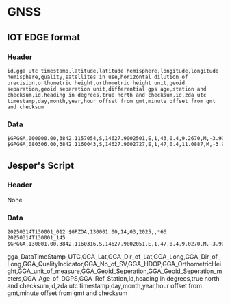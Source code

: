 # GNSS

## IOT EDGE format

### Header
```csv
id,gga utc timestamp,latitude,latitude hemisphere,longitude,longitude hemisphere,quality,satellites in use,horizontal dilution of precision,orthometric height,orthometric height unit,geoid separation,geoid separation unit,differential gps age,station and checksum,id,heading in degrees,true north and checksum,id,zda utc timestamp,day,month,year,hour offset from gmt,minute offset from gmt and checksum
```
### Data
```csv
$GPGGA,000000.00,3842.1157054,S,14627.9002501,E,1,43,0.4,9.2670,M,-3.9017,M,,*6E,$GPHDT,277.718,T*39,$GPZDA,000000.00,19,03,2025,,*68
$GPGGA,080306.00,3842.1160043,S,14627.9002727,E,1,47,0.4,11.0887,M,-3.9017,M,,*5E,$GPHDT,277.546,T*30,$GPZDA,080307.00,22,03,2025,,*6C
```

## Jesper's Script
### Header
None

### Data
```csv
20250314T130001_012 $GPZDA,130001.00,14,03,2025,,*66
20250314T130001_145 $GPGGA,130001.00,3842.1160316,S,14627.9002051,E,1,47,0.4,9.0270,M,-3.9017,M,,*6E
```


gga_DataTimeStamp_UTC,GGA_Lat,GGA_Dir_of_Lat,GGA_Long,GGA_Dir_of_Long,GGA_QualityIndicator,GGA_No_of_SV,GGA_HDOP,GGA_OrthometricHeight,GGA_unit_of_measure,GGA_Geoid_Seperation,GGA_Geoid_Seperation_meters,GGA_Age_of_DGPS,GGA_Ref_Station,id,heading in degrees,true north and checksum,id,zda utc timestamp,day,month,year,hour offset from gmt,minute offset from gmt and checksum
